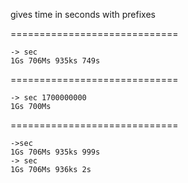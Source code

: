 gives time in seconds with prefixes


=============================
```
-> sec
1Gs 706Ms 935ks 749s
```
=============================
```
-> sec 1700000000
1Gs 700Ms
```
=============================
```
->sec
1Gs 706Ms 935ks 999s
-> sec
1Gs 706Ms 936ks 2s
```